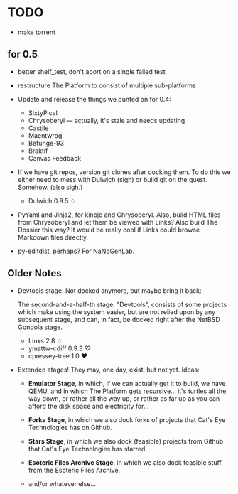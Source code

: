 TODO
====

*   make torrent

for 0.5
-------

*   better shelf_test, don't abort on a single failed test

*   restructure The Platform to consist of multiple sub-platforms

*   Update and release the things we punted on for 0.4:
    *   SixtyPical
    *   Chrysoberyl — actually, it's stale and needs updating
    *   Castile
    *   Maentwrog
    *   Befunge-93
    *   Braktif
    *   Canvas Feedback

*   If we have git repos, version git clones after docking them.  To do this
    we either need to mess with Dulwich (sigh) or build git on the guest.
    Somehow.  (also sigh.)
    
    *   Dulwich 0.9.5 ♢

*   PyYaml and Jinja2, for kinoje and Chrysoberyl.  Also, build HTML files
    from Chrysoberyl and let them be viewed with Links?  Also build
    The Dossier this way?  It would be really cool if Links could browse
    Markdown files directly.

*   py-editdist, perhaps?  For NaNoGenLab.

Older Notes
-----------

*   Devtools stage.  Not docked anymore, but maybe bring it back:
    
    The second-and-a-half-th stage, "Devtools", consists of some projects
    which make using the system easier, but are not relied upon by any
    subsequent stage, and can, in fact, be docked right after the
    NetBSD Gondola stage.
    
    *   Links 2.8 ♢
    *   ymattw-cdiff 0.9.3 ♡
    *   cpressey-tree 1.0 ♥

*   Extended stages!  They may, one day, exist, but not yet.  Ideas:
    
    *   **Emulator Stage**, in which, if we can actually get it to build,
        we have QEMU, and in which The Platform gets recursive... it's
        turtles all the way down, or rather all the way up, or rather as
        far up as you can afford the disk space and electricity for...
    
    *   **Forks Stage**, in which we also dock forks of projects that
        Cat's Eye Technologies has on Github.

    *   **Stars Stage**, in which we also dock (feasible) projects from
        Github that Cat's Eye Technologies has starred.
    
    *   **Esoteric Files Archive Stage**, in which we also dock feasible
        stuff from the Esoteric Files Archive.
    
    *   and/or whatever else...
